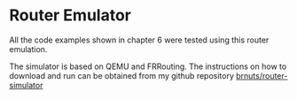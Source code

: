 # Router Emulator

All the code examples shown in chapter 6 were tested using this router emulation.

The simulator is based on QEMU and FRRouting. The instructions on how to download and run can be obtained from my github repository [brnuts/router-simulator](https://github.com/brnuts/router-simulator)
